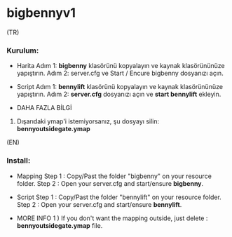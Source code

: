 # bigbennyv1

(TR)
### Kurulum:

- Harita
Adım 1: **bigbenny** klasörünü kopyalayın ve kaynak klasörününüze yapıştırın.
Adım 2: server.cfg ve Start / Encure bigbenny dosyanızı açın.

- Script
Adım 1: **bennylift** klasörünü kopyalayın ve kaynak klasörününüze yapıştırın.
Adım 2: **server.cfg** dosyanızı açın ve **start bennylift** ekleyin.

- DAHA FAZLA BİLGİ
1) Dışarıdaki ymap'i istemiyorsanız, şu dosyayı silin: **bennyoutsidegate.ymap**

(EN)
### Install: 

- Mapping
Step 1 : Copy/Past the folder "bigbenny" on your resource folder.
Step 2 : Open your server.cfg and start/ensure **bigbenny**.

- Script
Step 1 : Copy/Past the folder "bennylift" on your resource folder.
Step 2 : Open your server.cfg and start/ensure **bennylift**.

- MORE INFO
1 ) If you don't want the mapping outside, just delete : **bennyoutsidegate.ymap** file.
